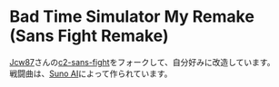 # Bad Time Simulator My Remake (Sans Fight Remake)
[Jcw87](https://github.com/Jcw87)さんの[c2-sans-fight](https://github.com/Jcw87/c2-sans-fight)をフォークして、自分好みに改造しています。<br>戦闘曲は、[Suno AI](https://suno.com/)によって作られています。
